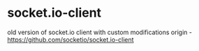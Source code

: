 # socket.io-client
old version of socket.io client with custom modifications
origin - https://github.com/socketio/socket.io-client
